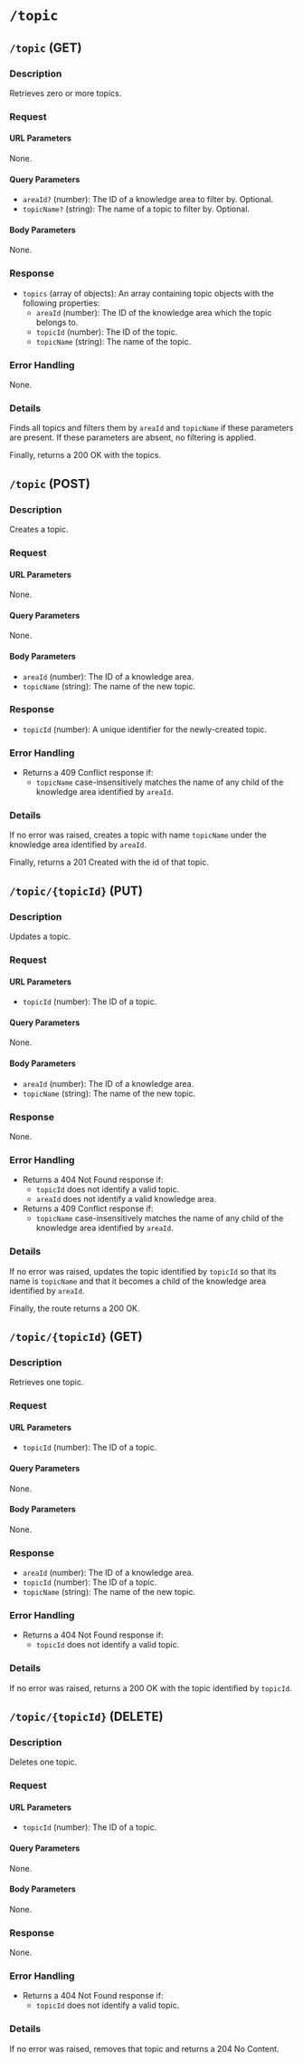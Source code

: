 # `/topic`

<!----------------------------------------------------------
-- GET method (many)
----------------------------------------------------------->

## `/topic` (GET)

### Description

Retrieves zero or more topics.

### Request

#### URL Parameters

None.

#### Query Parameters

- `areaId?` (number): The ID of a knowledge area to filter by. Optional.
- `topicName?` (string): The name of a topic to filter by. Optional.

#### Body Parameters

None.

### Response

- `topics` (array of objects): An array containing topic objects with the following properties:
  - `areaId` (number): The ID of the knowledge area which the topic belongs to.
  - `topicId` (number): The ID of the topic.
  - `topicName` (string): The name of the topic.

### Error Handling

None.

### Details

Finds all topics and filters them by `areaId` and `topicName` if these parameters are present. If these parameters are absent, no filtering is applied.

Finally, returns a 200 OK with the topics.

<!----------------------------------------------------------
-- POST method 
----------------------------------------------------------->

## `/topic` (POST)

### Description

Creates a topic.

### Request

#### URL Parameters

None.

#### Query Parameters

None.

#### Body Parameters

- `areaId` (number): The ID of a knowledge area.
- `topicName` (string): The name of the new topic.

### Response

- `topicId` (number): A unique identifier for the newly-created topic.

### Error Handling

- Returns a 409 Conflict response if:
  - `topicName` case-insensitively matches the name of any child of the knowledge area identified by `areaId`.

### Details

If no error was raised, creates a topic with name `topicName` under the knowledge area identified by `areaId`.

Finally, returns a 201 Created with the id of that topic.

<!----------------------------------------------------------
-- PUT method 
----------------------------------------------------------->

## `/topic/{topicId}` (PUT)

### Description

Updates a topic.

### Request

#### URL Parameters

- `topicId` (number): The ID of a topic.

#### Query Parameters

None.

#### Body Parameters

- `areaId` (number): The ID of a knowledge area.
- `topicName` (string): The name of the new topic.

### Response

None.

### Error Handling

- Returns a 404 Not Found response if:
  - `topicId` does not identify a valid topic.
  - `areaId` does not identify a valid knowledge area.
- Returns a 409 Conflict response if:
  - `topicName` case-insensitively matches the name of any child of the knowledge area identified by `areaId`.

### Details

If no error was raised, updates the topic identified by `topicId` so that its name is `topicName` and that it becomes a child of the knowledge area identified by `areaId`.

Finally, the route returns a 200 OK.

<!----------------------------------------------------------
-- GET method (single)
----------------------------------------------------------->

## `/topic/{topicId}` (GET)

### Description

Retrieves one topic.

### Request

#### URL Parameters

- `topicId` (number): The ID of a topic.

#### Query Parameters

None.

#### Body Parameters

None.

### Response

- `areaId` (number): The ID of a knowledge area.
- `topicId` (number): The ID of a topic.
- `topicName` (string): The name of the new topic.

### Error Handling

- Returns a 404 Not Found response if:
  - `topicId` does not identify a valid topic.

### Details

If no error was raised, returns a 200 OK with the topic identified by `topicId`.

<!----------------------------------------------------------
-- DELETE method (single)
----------------------------------------------------------->

## `/topic/{topicId}` (DELETE)

### Description

Deletes one topic.

### Request

#### URL Parameters

- `topicId` (number): The ID of a topic.

#### Query Parameters

None.

#### Body Parameters

None.

### Response

None.

### Error Handling

- Returns a 404 Not Found response if:
  - `topicId` does not identify a valid topic.

### Details

If no error was raised, removes that topic and returns a 204 No Content.